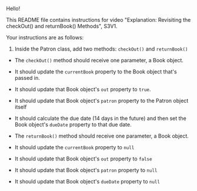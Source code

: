 Hello!

This README file contains instructions for video "Explanation: Revisiting the checkOut() and returnBook() Methods", S3V1.

Your instructions are as follows:

1) Inside the Patron class, add two methods: `checkOut()` and `returnBook()`

- The `checkOut()` method should receive one parameter, a Book object. 
- It should update the `currentBook` property to the Book object that's passed in.
- It should update that Book object's `out` property to `true`. 
- It should update that Book object's `patron` property to the Patron object itself
- It should calculate the due date (14 days in the future) and then set the Book object's `dueDate` property to that due date.


- The `returnBook()` method should receive one parameter, a Book object.
- It should update the `currentBook` property to `null`
- It should update that Book object's `out` property to `false`
- It should update that Book object's `patron` property to `null`
- It should update that Book object's `dueDate` property to `null`